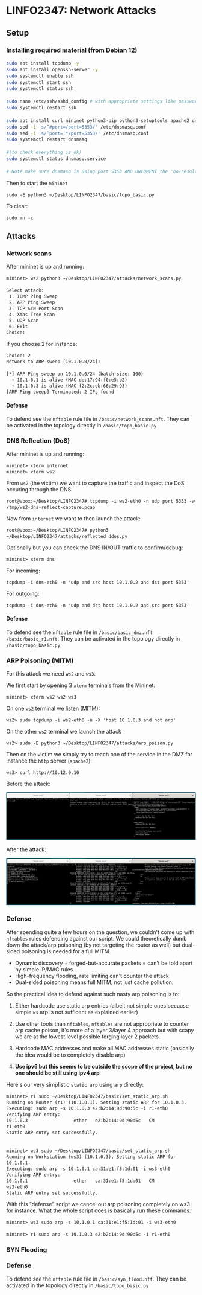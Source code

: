 # LINFO2347: Network Attacks


## Setup

### Installing required material (from Debian 12)

```bash
sudo apt install tcpdump -y
sudo apt install openssh-server -y
sudo systemctl enable ssh
sudo systemctl start ssh
sudo systemctl status ssh

sudo nano /etc/ssh/sshd_config # with appropriate settings like password/less login
sudo systemctl restart ssh

sudo apt install curl mininet python3-pip python3-setuptools apache2 dnsmasq openntpd vsftpd -y
sudo sed -i 's/^#port=/port=5353/' /etc/dnsmasq.conf
sudo sed -i 's/^port=.*/port=5353/' /etc/dnsmasq.conf
sudo systemctl restart dnsmasq

#(to check everything is ok)
sudo systemctl status dnsmasq.service

# Note make sure dnsmasq is using port 5353 AND UNCOMENT the 'no-resolv' line #no-resolv (around line 70) in /etc/dnsmasq.conf
```

Then to start the `mininet`

```
sudo -E python3 ~/Desktop/LINFO2347/basic/topo_basic.py 
```

To clear:

```
sudo mn -c
```

## Attacks

### Network scans

After mininet is up and running:

```
mininet> ws2 python3 ~/Desktop/LINFO2347/attacks/network_scans.py

Select attack:
 1. ICMP Ping Sweep
 2. ARP Ping Sweep
 3. TCP SYN Port Scan
 4. Xmas Tree Scan
 5. UDP Scan
 6. Exit
Choice: 
```

If you choose 2 for instance:

```
Choice: 2
Network to ARP-sweep [10.1.0.0/24]: 

[*] ARP Ping sweep on 10.1.0.0/24 (batch size: 100)
  → 10.1.0.1 is alive (MAC de:17:94:f0:e5:b2)               
  → 10.1.0.3 is alive (MAC f2:2c:eb:66:29:93)               
[ARP Ping sweep] Terminated: 2 IPs found 
```

#### Defense

To defend see the `nftable` rule file in `/basic/network_scans.nft`. They can be activated in the topology directly in `/basic/topo_basic.py`

### DNS Reflection (DoS)

After mininet is up and running:

```
mininet> xterm internet
mininet> xterm ws2
```

From `ws2` (the victim) we want to capture the traffic and inspect the DoS occuring through the DNS:

```
root@vbox:~/Desktop/LINFO2347# tcpdump -i ws2-eth0 -n udp port 5353 -w /tmp/ws2-dns-reflect-capture.pcap
```

Now from `internet` we want to then launch the attack:

```
root@vbox:~/Desktop/LINFO2347# python3 ~/Desktop/LINFO2347/attacks/reflected_ddos.py
```


Optionally but you can check the DNS IN/OUT traffic to confirm/debug:

```
mininet> xterm dns
```

For incoming: 

```
tcpdump -i dns-eth0 -n 'udp and src host 10.1.0.2 and dst port 5353'
```

For outgoing:

```
tcpdump -i dns-eth0 -n 'udp and dst host 10.1.0.2 and src port 5353'
```

#### Defense

To defend see the `nftable` rule file in `/basic/basic_dmz.nft` `/basic/basic_r1.nft`. They can be activated in the topology directly in `/basic/topo_basic.py`

### ARP Poisoning (MITM)

For this attack we need `ws2` and `ws3`. 

We first start by opening 3 `xterm` terminals from the Mininet:

```
mininet> xterm ws2 ws2 ws3
```

On one `ws2` terminal we listen (MITM):
```
ws2> sudo tcpdump -i ws2-eth0 -n -X 'host 10.1.0.3 and not arp'
```

On the other `ws2` terminal we launch the attack
```
ws2> sudo -E python3 ~/Desktop/LINFO2347/attacks/arp_poison.py
```

Then on the victim we simply try to reach one of the service in the DMZ for instance the `http` server (`apache2`):
```
ws3> curl http://10.12.0.10
```

Before the attack:

![arp attack before](./screenshots/arp-attack-before.png)

After the attack:

![arp attack after](./screenshots/arp-attack-after.png)


### Defense

After spending quite a few hours on the question, we couldn't come up with `nftables` rules defending against our script. We could theoretically dumb down the attack/arp poisoning (by not targeting the router as well) but dual-sided poisoning is needed for a full MITM.

- Dynamic discovery + forged-but-accurate packets = can’t be told apart by simple IP/MAC rules.
- High-frequency flooding, rate limiting can't counter the attack
- Dual-sided poisoning means full MITM, not just cache pollution.

So the practical idea to defend against such nasty arp poisoning is to:

1. Either hardcode use static arp entries (albeit not simple ones because simple `ws` arp is not sufficent as explained earlier)

2. Use other tools than `nftables`, `nftables` are not appropriate to counter arp cache poison, it's more of a layer 3/layer 4 approach but with scapy we are at the lowest level possible forging layer 2 packets.

3. Hardcode MAC addresses and make all MAC addresses static (basically the idea would be to completely disable arp)

4. **Use ipv6 but this seems to be outside the scope of the project, but no one should be still using ipv4 arp**

Here's our very simplistic `static arp` using `arp` directly:

```
mininet> r1 sudo ~/Desktop/LINFO2347/basic/set_static_arp.sh
Running on Router (r1) (10.1.0.1). Setting static ARP for 10.1.0.3.
Executing: sudo arp -s 10.1.0.3 e2:b2:14:9d:90:5c -i r1-eth0
Verifying ARP entry:
10.1.0.3                 ether   e2:b2:14:9d:90:5c   CM                    r1-eth0
Static ARP entry set successfully.


mininet> ws3 sudo ~/Desktop/LINFO2347/basic/set_static_arp.sh
Running on Workstation (ws3) (10.1.0.3). Setting static ARP for 10.1.0.1.
Executing: sudo arp -s 10.1.0.1 ca:31:e1:f5:1d:01 -i ws3-eth0
Verifying ARP entry:
10.1.0.1                 ether   ca:31:e1:f5:1d:01   CM                    ws3-eth0
Static ARP entry set successfully.
```

With this "defense" script we cancel out arp poisoning completely on ws3 for instance. What the whole script does is basically run these commands:

```
mininet> ws3 sudo arp -s 10.1.0.1 ca:31:e1:f5:1d:01 -i ws3-eth0

mininet> r1 sudo arp -s 10.1.0.3 e2:b2:14:9d:90:5c -i r1-eth0
```


### SYN Flooding

### Defense

To defend see the `nftable` rule file in `/basic/syn_flood.nft`. They can be activated in the topology directly in `/basic/topo_basic.py`